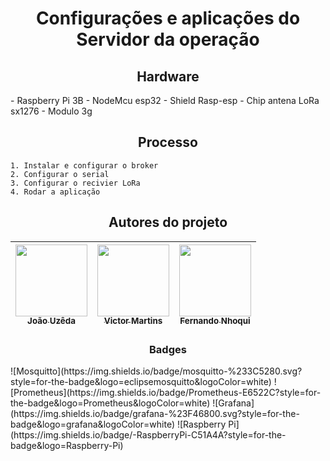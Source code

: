 <h1 align="center"> Configurações e aplicações do Servidor da operação </h1>

<h2 align="center"> Hardware </h2>
    - Raspberry Pi 3B
    - NodeMcu esp32
    - Shield Rasp-esp
    - Chip antena LoRa sx1276
    - Modulo 3g

<h2 align="center"> Processo </h2>

    1. Instalar e configurar o broker
    2. Configurar o serial
    3. Configurar o recivier LoRa
    4. Rodar a aplicação 

<h2 align="center"> Autores do projeto</h2>

| [<img loading="lazy" src="https://avatars.githubusercontent.com/u/55409817?v=4" width=115><br><sub>João Uzêda</sub>](https://github.com/joaouzeda) |  [<img loading="lazy" src="https://avatars.githubusercontent.com/u/162138511?v=4" width=115><br><sub>Victor Martins</sub>](https://github.com/victorMartins2024) |  [<img loading="lazy" src="https://avatars.githubusercontent.com/u/167223272?v=4" width=115><br><sub>Fernando Nhoqui</sub>](https://github.com/FernandoNhoqui) |
| :---: | :---: | :---: |

<h3 align="center"> Badges </h3>
![Mosquitto](https://img.shields.io/badge/mosquitto-%233C5280.svg?style=for-the-badge&logo=eclipsemosquitto&logoColor=white)
![Prometheus](https://img.shields.io/badge/Prometheus-E6522C?style=for-the-badge&logo=Prometheus&logoColor=white)
![Grafana](https://img.shields.io/badge/grafana-%23F46800.svg?style=for-the-badge&logo=grafana&logoColor=white)
![Raspberry Pi](https://img.shields.io/badge/-RaspberryPi-C51A4A?style=for-the-badge&logo=Raspberry-Pi)